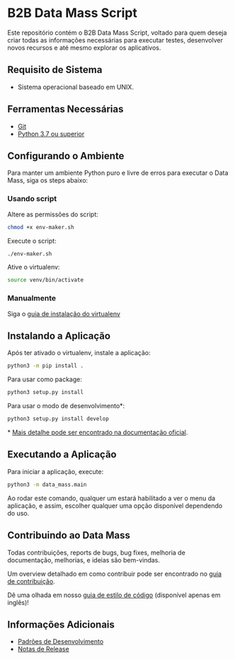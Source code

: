 # B2B Data Mass Script
Este repositório contém o B2B Data Mass Script, voltado para quem deseja criar todas as informações necessárias para executar testes, desenvolver novos recursos e até mesmo explorar os aplicativos.

## Requisito de Sistema
* Sistema operacional baseado em UNIX.

## Ferramentas Necessárias
*  [Git][GitDoc]
*  [Python 3.7 ou superior][Python]

## Configurando o Ambiente
Para manter um ambiente Python puro e livre de erros para executar o Data Mass, siga os steps abaixo:

### Usando script
Altere as permissões do script:
```bash
chmod +x env-maker.sh
```

Execute o script:
```bash
./env-maker.sh
```

Ative o virtualenv:
```bash
source venv/bin/activate
```

### Manualmente
Siga o [guia de instalação do virtualenv](doc/USER_GUIDE.md#using-virtualenv)

## Instalando a Aplicação
Após ter ativado o virtualenv, instale a aplicação:
```sh
python3 -m pip install .
```

Para usar como package:
```sh
python3 setup.py install
```

Para usar o modo de desenvolvimento*:
```sh
python3 setup.py install develop
```

\* [Mais detalhe pode ser encontrado na documentação oficial](https://setuptools.readthedocs.io/en/latest/userguide/development_mode.html).

## Executando a Aplicação
Para iniciar a aplicação, execute:
```sh
python3 -m data_mass.main
```

Ao rodar este comando, qualquer um estará habilitado a ver o menu da aplicação, e assim, escolher qualquer uma opção disponível dependendo do uso.

## Contribuindo ao Data Mass
Todas contribuições, reports de bugs, bug fixes, melhoria de documentação, melhorias, e ideias são bem-vindas.

Um overview detalhado em como contribuir pode ser encontrado no [guia de contribuição](doc/USER_GUIDE.md#contributing-to-data-mass).

Dê uma olhada em nosso [guia de estilo de código](doc/../C_STYLE_GUIDE.md) (disponível apenas em inglês)!

## Informações Adicionais
*  [Padrões de Desenvolvimento][Standards]
*  [Notas de Release][Release Notes]

[//]: #  (These are reference links used in the body of this note and get stripped out when the markdown processor does its job. There is no need to format nicely because it shouldn't be seen. Thanks SO - http://stackoverflow.com/questions/4823468/store-comments-in-markdown-syntax)

[GitDoc]: https://git-scm.com/doc
[Python]: https://www.python.org/downloads/
[Standards]: https://anheuserbuschinbev.sharepoint.com/sites/b2bengineering/architecture/SitePages/Data-Mass-Application.aspx
[Release Notes]: https://anheuserbuschinbev.sharepoint.com/:b:/s/b2bengineering/EaTlUWEzsp1EqdmKaqBclL4ByT6uvxDV1nF1erEOsD-stQ?e=QQyxU8
